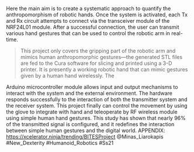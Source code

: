 Here the main aim is to create a systematic approach to quantify the anthropomorphism of robotic hands. Once the system is activated, each Tx and Rx circuit attempts to connect via the transceiver module of the NRF24L01 module. 
After a successful connection, the user can transmit various hand gestures that can be used to control the robotic arm in real-time.

> This project only covers the gripping part of the robotic arm and mimics human anthropomorphic
gestures—the generated STL files are fed to the Cura software for slicing and printed using a 3-D printer.
> It is presently a working robotic hand that can mimic gestures given by a human hand wirelessly. The

Arduino microcontroller module allows input and output mechanisms to interact with the system and the external environment. 
The hardware responds successfully to the interaction of both the transmitter system and the receiver system. This project finally can control the movement by using the glove to
integrate with hand and teleoperate by RF wireless module using simple human hand gestures. 
This study has shown that nearly 96% of the transmitted signal is configured, and it redefines the interaction between simple human gestures and the digital world.
APPENDIX: https://xcelerator.ninja/trending/BITESProject
@Minas_Liarokapis #New_Dexterity #Humanoid_Robotics #Ss21

